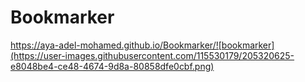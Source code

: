 # Bookmarker
https://aya-adel-mohamed.github.io/Bookmarker/![bookmarker](https://user-images.githubusercontent.com/115530179/205320625-e8048be4-ce48-4674-9d8a-80858dfe0cbf.png)
